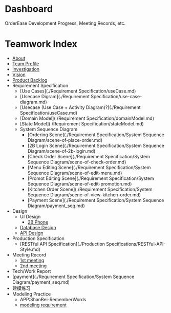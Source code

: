 # Dashboard

OrderEase Development Progress, Meeting Records, etc.

# Teamwork Index

- [About](./about.md)
- [Team Profile](./teamProfile.md)
- [Investigation](./investigation.md)
- [Vision](./vision.md)
- [Product Backlog](./backlog.md)
- Requirement Specification
  - [Use Cases](./Requirement Specification/useCase.md)
  - [Usecase Digram](./Requirement Specification/use-case-diagram.md)
  - [Usecase (Use Case + Activity Diagram)?](./Requirement Specification/useCase.md)
  - [Domain Model](./Requirement Specification/domainModel.md)
  - [State Model](./Requirement Specification/stateModel.md)
  - System Sequence Diagram
    - [Ordering Scene](./Requirement Specification/System Sequence Diagram/scene-of-place-order.md)
    - [2B Login Scene](./Requirement Specification/System Sequence Diagram/scene-of-2b-login.md)
    - [Check Order Scene](./Requirement Specification/System Sequence Diagram/scene-of-check-order.md)
    - [Menu Editing Scene](./Requirement Specification/System Sequence Diagram/scene-of-edit-menu.md)
    - [Promot Editing Scene](./Requirement Specification/System Sequence Diagram/scene-of-edit-promotion.md)
    - [Kitchen Order Scene](./Requirement Specification/System Sequence Diagram/scene-of-view-kitchen-order.md)
    - [Payment Scene](./Requirement Specification/System Sequence Diagram/payment_seq.md)
- Design
  - UI Design
    - [2B Phone](./Design/OrderEase-2B-Phone/index.html)
  - [Database Design](./Design/databaseDesign.md)
  - [API Design](./Design/API-Swagger-Preview/index.html)
- Production Specification
  - [RESTful API Specification](./Production Specifications/RESTful-API-Style.md)
- Meeting Record
  - [1st meeting](./meeting/inception.md)
  - [2nd meeting](./meeting/2nd-meeting.md)
- Tech/Work Report
 - [payment](./Requirement Specification/System Sequence Diagram/payment_seq.md)
- 建模练习
- Modeling Practice
  - APP:ShanBei-RememberWords
  - [modeling requirement](./ModelingPractice/ShanBei_RememberWord_V1.md)

